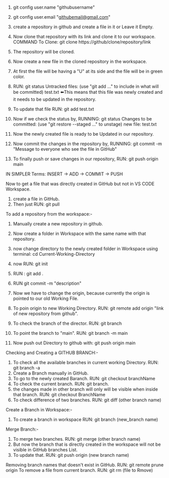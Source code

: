 1) git config user.name "githubusername"
2) git config user.email "githubemail@gmail.com"
3) create a repository in github and create a file in it or Leave it Empty.
4) Now clone that repository with its link and clone it to our workspace.
    COMMAND To Clone: git clone https://github/clone/repository/link

5) The repository will be cloned.
6) Now create a new file in the cloned repository in the workspace.
7) At first the file will be having a "U" at its side and the file will be in green color.

8) RUN:    git status
    Untracked files:
    (use "git add <file>..." to include in what will be committed)
        test.txt    ⬅️This means that this file was newly created and it needs to be updated in the repository.

9) To update that file RUN: git add test.txt
10) Now if we check the status by,
    RUNNING:    git status
        Changes to be committed:
        (use "git restore --staged <file>..." to unstage)
            new file:   test.txt

11) Now the newly created file is ready to be Updated in our repository.
12) Now commit the changes in the repository by,
    RUNNING:   git commit -m "Message to everyone who see the file in GitHub"

13) To finally push or save changes in our repository,
    RUN:    git push origin main


IN SIMPLER Terms:   INSERT -> ADD -> COMMIT -> PUSH


Now to get a file that was directly created in GitHub but not in VS CODE Workspace.
1) create a file in GitHub.
2) Then just RUN: git pull

To add a repository from the workspace:-
1) Manually create a new repository in github.
2) Now create a folder in Workspace with the same name with that repository.
3) now change directory to the newly created folder in Workspace using terminal: cd Current-Working-Directory
4) now RUN: git init
5) RUN : git add .
6) RUN git commit -m "description"
7) Now we have to change the origin, because currently the origin is pointed to our old Working File.
8) To poin origin to new Working Directory. RUN: git remote add origin "link of new repository from github".

9) To check the branch of the director. RUN: git branch
10) To point the branch to "main". RUN: git branch -m main
11) Now push out Directory to github with: git push origin main

Checking and Creating a GITHUB BRANCH:-
1) To check all the available branches in current working Directory. RUN: git branch -a
2) Create a Branch manually in GitHub.
3) To go to the newly created Baranch. RUN: git checkout branchName
4) To check the current branch. RUN: git branch.
5) the changes made in other branch will only will be visible when inside that branch. RUN: git checkout BranchName
6) To check difference of two branches. RUN: git diff (other branch name)

Create a Branch in Workspace:-
1) To create a branch in workspace RUN: git branch (new_branch name)

Merge Branch:-
1) To merge two branches. RUN: git merge (other branch name)
2) But now the branch that is directly created in the workspace will not be visible in GitHub branches List.
3) To update that. RUN: git push origin (new branch name)

Removing branch names that doesn't exist in GitHub. RUN: git remote prune origin
To remove a file from current branch. RUN: git rm (file to Rmove)